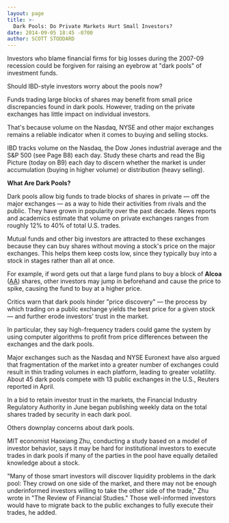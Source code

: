 ```yaml
---
layout: page
title: >-
  Dark Pools: Do Private Markets Hurt Small Investors?
date: 2014-09-05 18:45 -0700
author: SCOTT STODDARD
---
```





Investors who blame financial firms for big losses during the 2007-09 recession could be forgiven for raising an eyebrow at "dark pools" of investment funds.


Should IBD-style investors worry about the pools now?


Funds trading large blocks of shares may benefit from small price discrepancies found in dark pools. However, trading on the private exchanges has little impact on individual investors.


That's because volume on the Nasdaq, NYSE and other major exchanges remains a reliable indicator when it comes to buying and selling stocks.


IBD tracks volume on the Nasdaq, the Dow Jones industrial average and the S&P 500 (see Page B8) each day. Study these charts and read the Big Picture (today on B9) each day to discern whether the market is under accumulation (buying in higher volume) or distribution (heavy selling).


**What Are Dark Pools?**


Dark pools allow big funds to trade blocks of shares in private — off the major exchanges — as a way to hide their activities from rivals and the public. They have grown in popularity over the past decade. News reports and academics estimate that volume on private exchanges ranges from roughly 12% to 40% of total U.S. trades.


Mutual funds and other big investors are attracted to these exchanges because they can buy shares without moving a stock's price on the major exchanges. This helps them keep costs low, since they typically buy into a stock in stages rather than all at once.


For example, if word gets out that a large fund plans to buy a block of **Alcoa** ([AA](https://research.investors.com/quote.aspx?symbol=AA)) shares, other investors may jump in beforehand and cause the price to spike, causing the fund to buy at a higher price.


Critics warn that dark pools hinder "price discovery" — the process by which trading on a public exchange yields the best price for a given stock — and further erode investors' trust in the market.


In particular, they say high-frequency traders could game the system by using computer algorithms to profit from price differences between the exchanges and the dark pools.


Major exchanges such as the Nasdaq and NYSE Euronext have also argued that fragmentation of the market into a greater number of exchanges could result in thin trading volumes in each platform, leading to greater volatility. About 45 dark pools compete with 13 public exchanges in the U.S., Reuters reported in April.


In a bid to retain investor trust in the markets, the Financial Industry Regulatory Authority in June began publishing weekly data on the total shares traded by security in each dark pool.


Others downplay concerns about dark pools.


MIT economist Haoxiang Zhu, conducting a study based on a model of investor behavior, says it may be hard for institutional investors to execute trades in dark pools if many of the parties in the pool have equally detailed knowledge about a stock.


"Many of those smart investors will discover liquidity problems in the dark pool: They crowd on one side of the market, and there may not be enough underinformed investors willing to take the other side of the trade," Zhu wrote in "The Review of Financial Studies." Those well-informed investors would have to migrate back to the public exchanges to fully execute their trades, he added.




